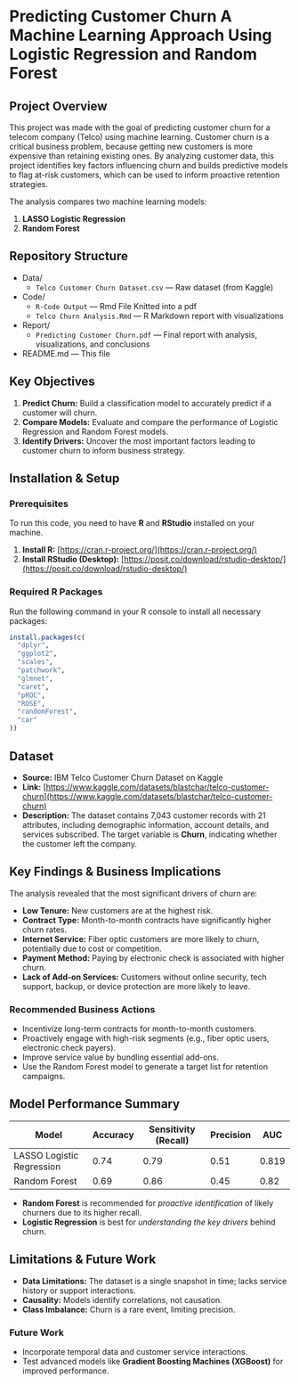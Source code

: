 # Predicting Customer Churn A Machine Learning Approach Using Logistic Regression and Random Forest

## Project Overview

This project was made with the goal of predicting customer churn for a telecom company (Telco) using machine learning. Customer churn is a critical business problem, because getting new customers is more expensive than retaining existing ones. By analyzing customer data, this project identifies key factors influencing churn and builds predictive models to flag at-risk customers, which can be used to inform proactive retention strategies.

The analysis compares two machine learning models:
1.  **LASSO Logistic Regression** 
2.  **Random Forest** 

## Repository Structure

- Data/  
  - `Telco Customer Churn Dataset.csv` — Raw dataset (from Kaggle)  
- Code/  
  - `R-Code Output` — Rmd File Knitted into a pdf  
  - `Telco Churn Analysis.Rmd` — R Markdown report with visualizations  
- Report/  
  - `Predicting Customer Churn.pdf` — Final report with analysis, visualizations, and conclusions  
- README.md — This file  

## Key Objectives

1.  **Predict Churn:** Build a classification model to accurately predict if a customer will churn.
2.  **Compare Models:** Evaluate and compare the performance of Logistic Regression and Random Forest models.
3.  **Identify Drivers:** Uncover the most important factors leading to customer churn to inform business strategy.

## Installation & Setup

### Prerequisites

To run this code, you need to have **R** and **RStudio** installed on your machine.

1.  **Install R:** [https://cran.r-project.org/](https://cran.r-project.org/)
2.  **Install RStudio (Desktop):** [https://posit.co/download/rstudio-desktop/](https://posit.co/download/rstudio-desktop/)

### Required R Packages

Run the following command in your R console to install all necessary packages:

```r
install.packages(c(
  "dplyr",
  "ggplot2",       
  "scales",         
  "patchwork",      
  "glmnet", 
  "caret",         
  "pROC",
  "ROSE",
  "randomForest",
  "car"
))
```

## Dataset

- **Source:** IBM Telco Customer Churn Dataset on Kaggle  
- **Link:** [https://www.kaggle.com/datasets/blastchar/telco-customer-churn](https://www.kaggle.com/datasets/blastchar/telco-customer-churn)  
- **Description:** The dataset contains 7,043 customer records with 21 attributes, including demographic information, account details, and services subscribed. The target variable is **Churn**, indicating whether the customer left the company.  

## Key Findings & Business Implications

The analysis revealed that the most significant drivers of churn are:  
- **Low Tenure:** New customers are at the highest risk.  
- **Contract Type:** Month-to-month contracts have significantly higher churn rates.  
- **Internet Service:** Fiber optic customers are more likely to churn, potentially due to cost or competition.  
- **Payment Method:** Paying by electronic check is associated with higher churn.  
- **Lack of Add-on Services:** Customers without online security, tech support, backup, or device protection are more likely to leave.  

### Recommended Business Actions
- Incentivize long-term contracts for month-to-month customers.  
- Proactively engage with high-risk segments (e.g., fiber optic users, electronic check payers).  
- Improve service value by bundling essential add-ons.  
- Use the Random Forest model to generate a target list for retention campaigns.  

## Model Performance Summary

| Model                    | Accuracy | Sensitivity (Recall) | Precision | AUC  |
|---------------------------|----------|----------------------|-----------|------|
| LASSO Logistic Regression | 0.74     | 0.79                 | 0.51      | 0.819|
| Random Forest             | 0.69     | 0.86                 | 0.45      | 0.82 |

- **Random Forest** is recommended for *proactive identification* of likely churners due to its higher recall.  
- **Logistic Regression** is best for *understanding the key drivers* behind churn.  

## Limitations & Future Work

- **Data Limitations:** The dataset is a single snapshot in time; lacks service history or support interactions.  
- **Causality:** Models identify correlations, not causation.  
- **Class Imbalance:** Churn is a rare event, limiting precision.  

### Future Work
- Incorporate temporal data and customer service interactions.  
- Test advanced models like **Gradient Boosting Machines (XGBoost)** for improved performance.  




